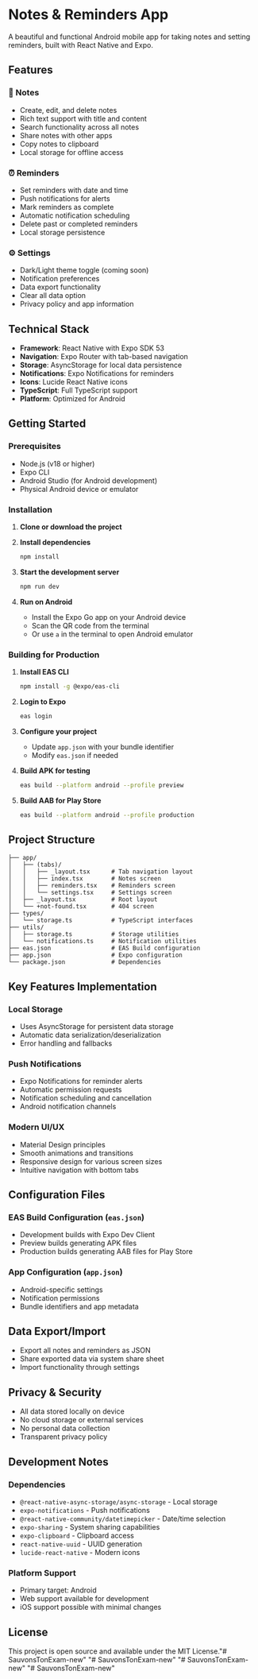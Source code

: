 # Notes & Reminders App

A beautiful and functional Android mobile app for taking notes and setting reminders, built with React Native and Expo.

## Features

### 📝 Notes
- Create, edit, and delete notes
- Rich text support with title and content
- Search functionality across all notes
- Share notes with other apps
- Copy notes to clipboard
- Local storage for offline access

### ⏰ Reminders
- Set reminders with date and time
- Push notifications for alerts
- Mark reminders as complete
- Automatic notification scheduling
- Delete past or completed reminders
- Local storage persistence

### ⚙️ Settings
- Dark/Light theme toggle (coming soon)
- Notification preferences
- Data export functionality
- Clear all data option
- Privacy policy and app information

## Technical Stack

- **Framework**: React Native with Expo SDK 53
- **Navigation**: Expo Router with tab-based navigation
- **Storage**: AsyncStorage for local data persistence
- **Notifications**: Expo Notifications for reminders
- **Icons**: Lucide React Native icons
- **TypeScript**: Full TypeScript support
- **Platform**: Optimized for Android

## Getting Started

### Prerequisites
- Node.js (v18 or higher)
- Expo CLI
- Android Studio (for Android development)
- Physical Android device or emulator

### Installation

1. **Clone or download the project**

2. **Install dependencies**
   ```bash
   npm install
   ```

3. **Start the development server**
   ```bash
   npm run dev
   ```

4. **Run on Android**
   - Install the Expo Go app on your Android device
   - Scan the QR code from the terminal
   - Or use `a` in the terminal to open Android emulator

### Building for Production

1. **Install EAS CLI**
   ```bash
   npm install -g @expo/eas-cli
   ```

2. **Login to Expo**
   ```bash
   eas login
   ```

3. **Configure your project**
   - Update `app.json` with your bundle identifier
   - Modify `eas.json` if needed

4. **Build APK for testing**
   ```bash
   eas build --platform android --profile preview
   ```

5. **Build AAB for Play Store**
   ```bash
   eas build --platform android --profile production
   ```

## Project Structure

```
├── app/
│   ├── (tabs)/
│   │   ├── _layout.tsx      # Tab navigation layout
│   │   ├── index.tsx        # Notes screen
│   │   ├── reminders.tsx    # Reminders screen
│   │   └── settings.tsx     # Settings screen
│   ├── _layout.tsx          # Root layout
│   └── +not-found.tsx       # 404 screen
├── types/
│   └── storage.ts           # TypeScript interfaces
├── utils/
│   ├── storage.ts           # Storage utilities
│   └── notifications.ts     # Notification utilities
├── eas.json                 # EAS Build configuration
├── app.json                 # Expo configuration
└── package.json             # Dependencies
```

## Key Features Implementation

### Local Storage
- Uses AsyncStorage for persistent data storage
- Automatic data serialization/deserialization
- Error handling and fallbacks

### Push Notifications
- Expo Notifications for reminder alerts
- Automatic permission requests
- Notification scheduling and cancellation
- Android notification channels

### Modern UI/UX
- Material Design principles
- Smooth animations and transitions
- Responsive design for various screen sizes
- Intuitive navigation with bottom tabs

## Configuration Files

### EAS Build Configuration (`eas.json`)
- Development builds with Expo Dev Client
- Preview builds generating APK files
- Production builds generating AAB files for Play Store

### App Configuration (`app.json`)
- Android-specific settings
- Notification permissions
- Bundle identifiers and app metadata

## Data Export/Import
- Export all notes and reminders as JSON
- Share exported data via system share sheet
- Import functionality through settings

## Privacy & Security
- All data stored locally on device
- No cloud storage or external services
- No personal data collection
- Transparent privacy policy

## Development Notes

### Dependencies
- `@react-native-async-storage/async-storage` - Local storage
- `expo-notifications` - Push notifications  
- `@react-native-community/datetimepicker` - Date/time selection
- `expo-sharing` - System sharing capabilities
- `expo-clipboard` - Clipboard access
- `react-native-uuid` - UUID generation
- `lucide-react-native` - Modern icons

### Platform Support
- Primary target: Android
- Web support available for development
- iOS support possible with minimal changes

## License

This project is open source and available under the MIT License."# SauvonsTonExam-new" 
"# SauvonsTonExam-new" 
"# SauvonsTonExam-new" 
"# SauvonsTonExam-new" 

